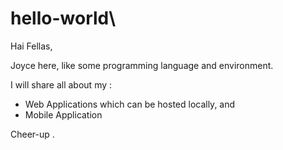 # hello-world\

Hai Fellas,

Joyce here, like some programming language and environment.

I will share all about my :
- Web Applications which can be hosted locally, and 
- Mobile Application 

Cheer-up .

